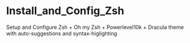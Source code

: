 # Install_and_Config_Zsh
Setup and Configure Zsh + Oh my Zsh + Powerlevel10k + Dracula theme with auto-suggestions and syntax-higlighting
